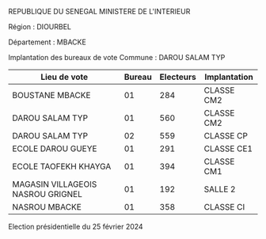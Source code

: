 REPUBLIQUE DU SENEGAL MINISTERE DE L'INTERIEUR

Région : DIOURBEL

Département : MBACKE

Implantation des bureaux de vote Commune : DAROU SALAM TYP

| Lieu de vote | Bureau | Electeurs | Implantation |
| - | - | - | - |
| BOUSTANE MBACKE | 01 | 284 | CLASSE CM2 |
| DAROU SALAM TYP | 01 | 560 | CLASSE CM2 |
| DAROU SALAM TYP | 02 | 559 | CLASSE CP |
| ECOLE DAROU GUEYE | 01 | 291 | CLASSE CE1 |
| ECOLE TAOFEKH KHAYGA | 01 | 394 | CLASSE CM1 |
| MAGASIN VILLAGEOIS NASROU GRIGNEL | 01 | 192 | SALLE 2 |
| NASROU MBACKE | 01 | 358 | CLASSE CI |

<!-- PageNumber="4/34" -->

Election présidentielle du 25 février 2024
